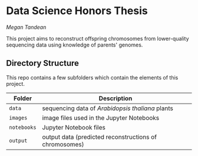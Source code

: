 # Data Science Honors Thesis

_Megan Tandean_

This project aims to reconstruct offspring chromosomes from lower-quality sequencing data using knowledge of parents' genomes.

## Directory Structure

This repo contains a few subfolders which contain the elements of this project.

| Folder | Description |
|-----|-----|
| `data`  | sequencing data of _Arabidopsis thaliana_ plants|
| `images`  | image files used in the Jupyter Notebooks  |
| `notebooks`  | Jupyter Notebook files |
| `output`  | output data (predicted reconstructions of chromosomes)  |

